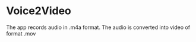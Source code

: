 # Voice2Video

The app records audio in .m4a format.
The audio is converted into video of format .mov
